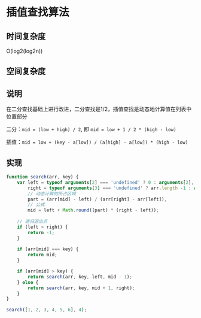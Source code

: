 
# 插值查找算法

## 时间复杂度
O(log2(log2n))

## 空间复杂度


## 说明
在二分查找基础上进行改进，二分查找是1/2，插值查找是动态地计算值在列表中位置部分

二分：`mid = (low + high) / 2`, 即 `mid = low + 1 / 2 * (high - low)`

插值：`mid = low + (key - a[low]) / (a[high] - a[low]) * (high - low)`


## 实现
```javascript
function search(arr, key) {
    var left = typeof arguments[2] === 'undefined' ? 0 : arguments[2],
        right = typeof arguments[3] === 'undefined' ? arr.length -1 : arguments[3],
        // 动态计算的所占区域
        part = (arr[mid] - left) / (arr[right] - arr[left]),
        // 公式
        mid = left + Math.round((part) * (right - left));
    
    // 递归退出点
    if (left > right) {
        return -1;
    }
    
    if (arr[mid] === key) {
        return mid;
    }

    if (arr[mid] > key) {
        return search(arr, key, left, mid - 1);
    } else {
        return search(arr, key, mid + 1, right);
    }
}

search([1, 2, 3, 4, 5, 6], 4);

```
